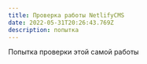 ```yaml
---
title: Проверка работы NetlifyCMS
date: 2022-05-31T20:26:43.769Z
description: попытка
---
```

Попытка проверки этой самой работы